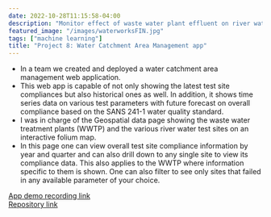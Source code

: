```yaml
---
date: 2022-10-28T11:15:58-04:00
description: "Monitor effect of waste water plant effluent on river water quality."
featured_image: "/images/waterworksFIN.jpg"
tags: ["machine learning"]
title: "Project 8: Water Catchment Area Management app"
---
```


- In a team we created and deployed a water catchment area management web application. 
- This web app is capable of not only showing the latest test site compliances but also historical ones as well. In addition, it shows time series data on various test parameters with future forecast on overall compliance based on the SANS 241-1 water quality standard.
- I was in charge of the Geospatial data page showing the waste water treatment plants (WWTP) and the various river water test sites on an interactive folium map.
- In this page one can view overall test site compliance information by year and quarter and can also drill down to any single site to view its compliance data. This also applies to the WWTP where information specific to them is shown. One can also filter to see only sites that failed in any available parameter of your choice.

[App demo recording link](https://youtu.be/iGFZhhvMUnE?t=1186)
\
[Repository link](https://github.com/FantasticT4/streamlit-app.git)